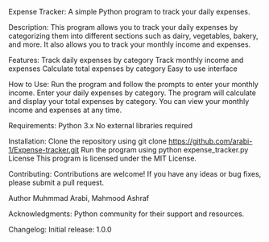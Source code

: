 Expense Tracker:
A simple Python program to track your daily expenses.

Description:
This program allows you to track your daily expenses by categorizing them into different sections such as dairy, vegetables, bakery, and more. It also allows you to track your monthly income and expenses.

Features:
Track daily expenses by category
Track monthly income and expenses
Calculate total expenses by category
Easy to use interface

How to Use:
Run the program and follow the prompts to enter your monthly income.
Enter your daily expenses by category.
The program will calculate and display your total expenses by category.
You can view your monthly income and expenses at any time.

Requirements:
Python 3.x
No external libraries required

Installation:
Clone the repository using git clone https://github.com/arabi-1/Expense-tracker.git
Run the program using python expense_tracker.py
License
This program is licensed under the MIT License.

Contributing:
Contributions are welcome! If you have any ideas or bug fixes, please submit a pull request.

Author
Muhmmad Arabi,
Mahmood Ashraf

Acknowledgments:
Python community for their support and resources.

Changelog:
Initial release: 1.0.0
